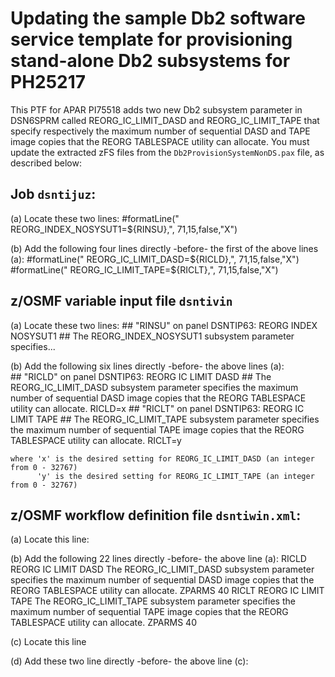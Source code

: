 # Updating the sample Db2 software service template for provisioning stand-alone Db2 subsystems for PH25217

 This PTF for APAR PI75518 adds two new Db2 subsystem parameter in DSN6SPRM called REORG_IC_LIMIT_DASD and REORG_IC_LIMIT_TAPE that specify respectively the maximum number of sequential DASD and TAPE image copies that the REORG TABLESPACE utility can allocate. You must update the extracted zFS files from the `Db2ProvisionSystemNonDS.pax` file, as described below:

## Job `dsntijuz`:

(a) Locate these two lines:
    #formatLine("               REORG_INDEX_NOSYSUT1=${RINSU},",
            71,15,false,"X")                        

(b) Add the following four lines directly -before- the first of the above lines (a): 
    #formatLine("               REORG_IC_LIMIT_DASD=${RICLD},", 
            71,15,false,"X")                                
    #formatLine("               REORG_IC_LIMIT_TAPE=${RICLT},", 
            71,15,false,"X")                                                                                    

## z/OSMF variable input file `dsntivin`

(a) Locate these two lines:
    ## "RINSU" on panel DSNTIP63: REORG INDEX NOSYSUT1
    ## The REORG_INDEX_NOSYSUT1 subsystem parameter specifies...     

(b) Add the following six lines directly -before- the above lines (a):     
    ## "RICLD" on panel DSNTIP63: REORG IC LIMIT DASD
    ## The REORG_IC_LIMIT_DASD subsystem parameter specifies the maximum number of sequential DASD image copies that the REORG TABLESPACE utility can allocate.
    RICLD=x
    ## "RICLT" on panel DSNTIP63: REORG IC LIMIT TAPE
    ## The REORG_IC_LIMIT_TAPE subsystem parameter specifies the maximum number of sequential TAPE image copies that the REORG TABLESPACE utility can allocate.
    RICLT=y                     

    where 'x' is the desired setting for REORG_IC_LIMIT_DASD (an integer from 0 - 32767)
          'y' is the desired setting for REORG_IC_LIMIT_TAPE (an integer from 0 - 32767)

## z/OSMF workflow definition file `dsntiwin.xml`:

(a) Locate this line: 
    <variable name="RINSU" scope="instance">

(b) Add the following 22 lines directly -before- the above line (a):
    <variable name="RICLD" scope="instance">
    <label>RICLD</label>
    <abstract>REORG IC LIMIT DASD</abstract>
    <description>
    The REORG_IC_LIMIT_DASD subsystem parameter specifies the maximum number of sequential DASD image copies that the REORG TABLESPACE utility can allocate.
    </description>
    <category>ZPARMS</category>
    <string>
    <maxLength>40</maxLength>
    </string>
    </variable>
    <variable name="RICLT" scope="instance">
    <label>RICLT</label>
    <abstract>REORG IC LIMIT TAPE</abstract>
    <description>
    The REORG_IC_LIMIT_TAPE subsystem parameter specifies the maximum number of sequential TAPE image copies that the REORG TABLESPACE utility can allocate.
    </description>
    <category>ZPARMS</category>
    <string>
    <maxLength>40</maxLength>
    </string>
    </variable>

(c) Locate this line
    <variableValue name="RINSU" scope="instance" required="false" noPromptIfSet="true"></variableValue>

(d) Add these two line directly -before- the above line (c):
    <variableValue name="RICLD" scope="instance" required="false" noPromptIfSet="true"></variableValue>
    <variableValue name="RICLT" scope="instance" required="false" noPromptIfSet="true"></variableValue>

 


